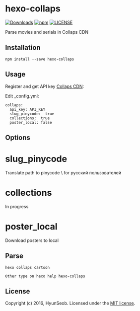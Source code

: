 # hexo-collaps
[![Downloads](https://img.shields.io/npm/dm/hexo-collaps.svg)](https://www.npmjs.com/package/hexo-collaps) [![npm](https://img.shields.io/npm/v/hexo-collaps.svg)](https://www.npmjs.com/package/hexo-collaps) [![LICENSE](https://img.shields.io/npm/l/hexo-collaps.svg)](LICENSE)

Parse movies and serials in Collaps CDN

## Installation
```
npm install --save hexo-collaps
```

## Usage
Register and get API key [Collaps CDN](https://collaps.org/signup?key=DOonBw2fAg9H):

Edit _config.yml:
```
collaps:
  api_key: API_KEY
  slug_pinycode:  true
  collections:  true
  poster_local: false
```
## Options

# slug_pinycode
Translate path to pinycode \\ for русский пользователей
# collections
In progress
# poster_local
Download posters to local

## Parse
```
hexo collaps cartoon

Other type on hexo help hexo-collaps
```

## License
Copyright (c) 2016, HyunSeob. Licensed under the [MIT license](https://github.com/HyunSeob/hexo-auto-canonical/blob/master/LICENSE).

